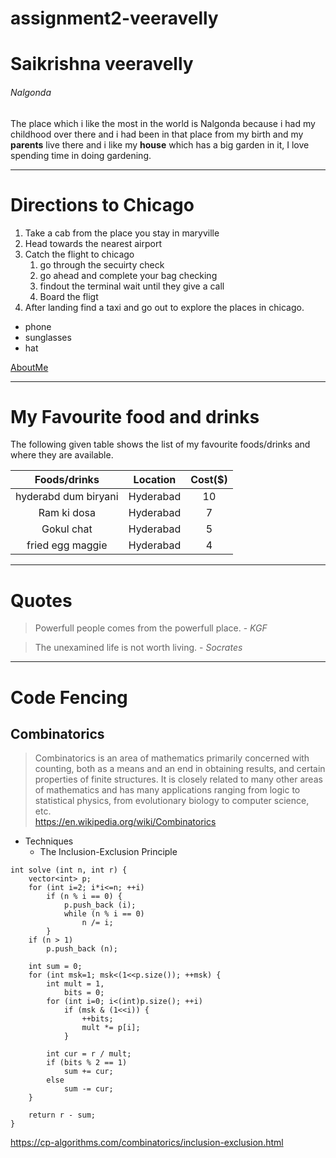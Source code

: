 # assignment2-veeravelly
# Saikrishna veeravelly
###### Nalgonda

 The place which i like the most in the world is Nalgonda because i had my childhood over there and i had been in that place from my birth and my **parents** live there and i like my **house** which has a big garden in it, I love spending time in doing gardening.
 
 ---
 # Directions to Chicago
 1. Take a cab from the place you stay in maryville
 2. Head towards the nearest airport
 3. Catch the flight to chicago
     1. go through the secuirty check
     2. go ahead and complete your bag checking
     3. findout the terminal wait until they give a call
     4. Board the fligt            
 4. After landing find a taxi and go out to explore the places in chicago.

 * phone
 * sunglasses
 * hat 
 
 [AboutMe](https://github.com/veeravelly96/assignment2-veeravelly/blob/main/AboutMe.md)

---
# My Favourite food and drinks

The following given table shows the list of my favourite foods/drinks and where they are available.

| **Foods/drinks**             |**Location**|**Cost($)**|
|:----------------------------:|:----------:|:---------:|
| hyderabd dum biryani         |Hyderabad   |10         |
| Ram ki dosa                  |Hyderabad   |7          |
| Gokul chat                   |Hyderabad   |5          |
| fried egg maggie             |Hyderabad   |4          |
---
# Quotes
> Powerfull people comes from the powerfull place. - *KGF*

> The unexamined life is not worth living. - *Socrates*
---
# Code Fencing
## Combinatorics
> Combinatorics is an area of mathematics primarily concerned with counting, both as a means and an end in obtaining results, and certain properties of finite structures. It is closely related to many other areas of mathematics and has many applications ranging from logic to statistical physics, from evolutionary biology to computer science, etc. <br>
<https://en.wikipedia.org/wiki/Combinatorics>

* Techniques
    * The Inclusion-Exclusion Principle<br>
```
int solve (int n, int r) {
    vector<int> p;
    for (int i=2; i*i<=n; ++i)
        if (n % i == 0) {
            p.push_back (i);
            while (n % i == 0)
                n /= i;
        }
    if (n > 1)
        p.push_back (n);

    int sum = 0;
    for (int msk=1; msk<(1<<p.size()); ++msk) {
        int mult = 1,
            bits = 0;
        for (int i=0; i<(int)p.size(); ++i)
            if (msk & (1<<i)) {
                ++bits;
                mult *= p[i];
            }

        int cur = r / mult;
        if (bits % 2 == 1)
            sum += cur;
        else
            sum -= cur;
    }

    return r - sum;
}
```
<https://cp-algorithms.com/combinatorics/inclusion-exclusion.html>
    
 
